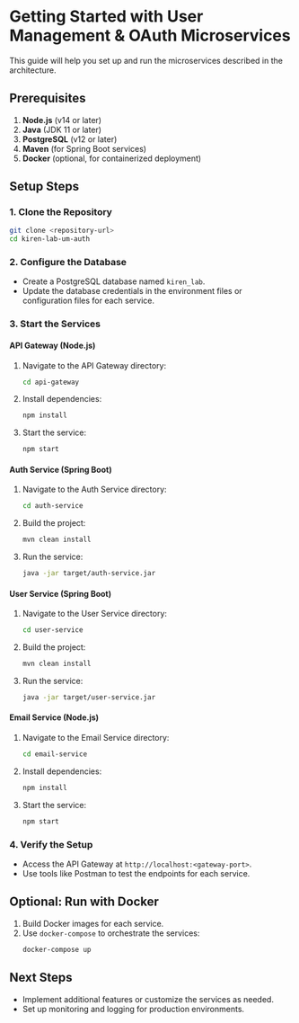 # Getting Started with User Management & OAuth Microservices

This guide will help you set up and run the microservices described in the architecture.

## Prerequisites

1. **Node.js** (v14 or later)
2. **Java** (JDK 11 or later)
3. **PostgreSQL** (v12 or later)
4. **Maven** (for Spring Boot services)
5. **Docker** (optional, for containerized deployment)

## Setup Steps

### 1. Clone the Repository
```bash
git clone <repository-url>
cd kiren-lab-um-auth
```

### 2. Configure the Database
- Create a PostgreSQL database named `kiren_lab`.
- Update the database credentials in the environment files or configuration files for each service.

### 3. Start the Services

#### API Gateway (Node.js)
1. Navigate to the API Gateway directory:
   ```bash
   cd api-gateway
   ```
2. Install dependencies:
   ```bash
   npm install
   ```
3. Start the service:
   ```bash
   npm start
   ```

#### Auth Service (Spring Boot)
1. Navigate to the Auth Service directory:
   ```bash
   cd auth-service
   ```
2. Build the project:
   ```bash
   mvn clean install
   ```
3. Run the service:
   ```bash
   java -jar target/auth-service.jar
   ```

#### User Service (Spring Boot)
1. Navigate to the User Service directory:
   ```bash
   cd user-service
   ```
2. Build the project:
   ```bash
   mvn clean install
   ```
3. Run the service:
   ```bash
   java -jar target/user-service.jar
   ```

#### Email Service (Node.js)
1. Navigate to the Email Service directory:
   ```bash
   cd email-service
   ```
2. Install dependencies:
   ```bash
   npm install
   ```
3. Start the service:
   ```bash
   npm start
   ```

### 4. Verify the Setup
- Access the API Gateway at `http://localhost:<gateway-port>`.
- Use tools like Postman to test the endpoints for each service.

## Optional: Run with Docker
1. Build Docker images for each service.
2. Use `docker-compose` to orchestrate the services:
   ```bash
   docker-compose up
   ```

## Next Steps
- Implement additional features or customize the services as needed.
- Set up monitoring and logging for production environments.
